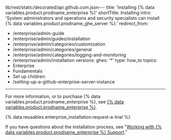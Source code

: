 lib/rest/static/decorated/api.github.com.json---
title: 'Installing {% data variables.product.prodname_enterprise %}'
shortTitle: Installing
intro: 'System administrators and operations and security specialists can install {% data variables.product.prodname_ghe_server %}.'
redirect_from:
  - /enterprise/admin-guide
  - /enterprise/admin/guides/installation
  - /enterprise/admin/categories/customization
  - /enterprise/admin/categories/general
  - /enterprise/admin/categories/logging-and-monitoring
  - /enterprise/admin/installation
versions:
  ghes: '*'
type: how_to
topics:
  - Enterprise
  - Fundamentals
  - Set up
children:
  - /setting-up-a-github-enterprise-server-instance
---
For more information, or to purchase {% data variables.product.prodname_enterprise %}, see [{% data variables.product.prodname_enterprise %}](https://github.com/enterprise).

{% data reusables.enterprise_installation.request-a-trial %}

If you have questions about the installation process, see "[Working with {% data variables.product.prodname_enterprise %} Support](/enterprise/admin/guides/enterprise-support/)."
